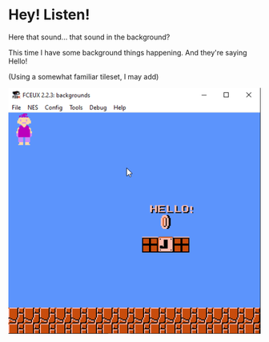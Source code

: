 # Hey! Listen!

Here that sound... that sound in the background?

This time I have some background things happening. And they're saying Hello!

(Using a somewhat familiar tileset, I may add)

![HelloJack](backgrounds.png)